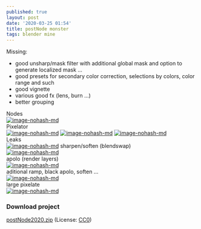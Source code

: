 ```yaml
---
published: true
layout: post
date: '2020-03-25 01:54'
title: postNode monster
tags: blender mine 
---
```

Missing:
- good unsharp/mask filter with additional global mask and option to generate localized mask ...
- good presets for secondary color correction, selections by colors, color range and such
- good vignette
- various good fx (lens, burn ...)
- better grouping

Nodes  
[![image-nohash-md](https://images.weserv.nl/?url=https://i.imgur.com/N75ItO0l.png)](https://images.weserv.nl/?url=https://i.imgur.com/N75ItO0.png)  
Pixelator  
[![image-nohash-md](https://images.weserv.nl/?url=https://i.imgur.com/0DajgAXl.png)](https://images.weserv.nl/?url=https://i.imgur.com/0DajgAX.png)
[![image-nohash-md](https://images.weserv.nl/?url=https://i.imgur.com/t7KFZinl.png)](https://images.weserv.nl/?url=https://i.imgur.com/t7KFZin.png)
[![image-nohash-md](https://images.weserv.nl/?url=https://i.imgur.com/sBSXfTil.png)](https://images.weserv.nl/?url=https://i.imgur.com/sBSXfTi.png)  
Leaks  
[![image-nohash-md](https://images.weserv.nl/?url=https://i.imgur.com/XVCDiF9l.png)](https://images.weserv.nl/?url=https://i.imgur.com/XVCDiF9.png)
sharpen/soften (blendswap)  
[![image-nohash-md](https://images.weserv.nl/?url=https://i.imgur.com/M8cEmbXl.png)](https://images.weserv.nl/?url=https://i.imgur.com/M8cEmbX.png)  
apolo (render layers)  
[![image-nohash-md](https://images.weserv.nl/?url=https://i.imgur.com/lj2SSJtl.png)](https://images.weserv.nl/?url=https://i.imgur.com/lj2SSJt.png)  
aditional ramp, black apolo, soften ...  
[![image-nohash-md](https://images.weserv.nl/?url=https://i.imgur.com/kSocOEVl.png)](https://images.weserv.nl/?url=https://i.imgur.com/kSocOEV.png)  
large pixelate  
[![image-nohash-md](https://images.weserv.nl/?url=https://i.imgur.com/TS6BjYxl.png)](https://images.weserv.nl/?url=https://i.imgur.com/TS6BjYx.png)


### Download project

[postNode2020.zip](/blends/postNode2020.zip) (License: [CC0](https://creativecommons.org/share-your-work/public-domain/cc0/))
